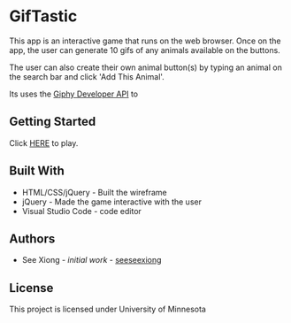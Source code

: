 # GifTastic
This app is an interactive game that runs on the web browser.  Once on the app, the user can generate 10 gifs of any animals available on the buttons.  

The user can also create their own animal button(s) by typing an animal on the search bar and click 'Add This Animal'. 

Its uses the [Giphy Developer API](https://developers.giphy.com/explorer) to 


## Getting Started
Click [HERE](https://seeseexiong.github.io/GifTastic/) to play.

## Built With
* HTML/CSS/jQuery - Built the wireframe
* jQuery - Made the game interactive with the user
* Visual Studio Code - code editor

## Authors
* See Xiong - _initial work_ - [seeseexiong]( https://github.com/seeseexiong)

## License
This project is licensed under University of Minnesota



